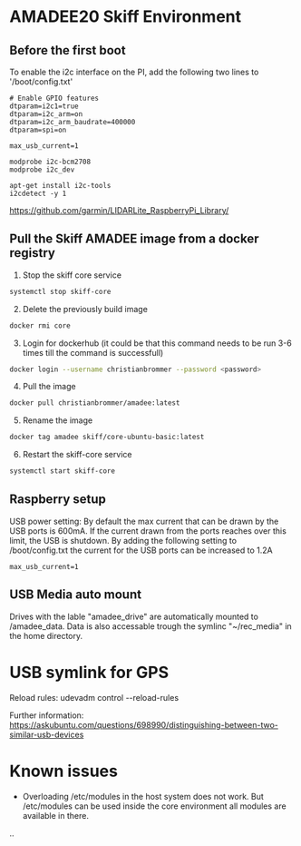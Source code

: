 # AMADEE20 Skiff Environment

## Before the first boot

To enable the i2c interface on the PI, add the following two lines to '/boot/config.txt'

```
# Enable GPIO features
dtparam=i2c1=true
dtparam=i2c_arm=on
dtparam=i2c_arm_baudrate=400000
dtparam=spi=on

max_usb_current=1
```

```
modprobe i2c-bcm2708
modprobe i2c_dev
```

```
apt-get install i2c-tools
i2cdetect -y 1
```

https://github.com/garmin/LIDARLite_RaspberryPi_Library/

## Pull the Skiff AMADEE image from a docker registry

1. Stop the skiff core service

```sh
systemctl stop skiff-core
```

2. Delete the previously build image

```sh
docker rmi core
```
3. Login for dockerhub (it could be that this command needs to be run 3-6 times till the command is successfull)

```sh
docker login --username christianbrommer --password <password>
```
4. Pull the image

```sh
docker pull christianbrommer/amadee:latest
```
5. Rename the image

```sh
docker tag amadee skiff/core-ubuntu-basic:latest
```

6. Restart the skiff-core service

```sh
systemctl start skiff-core
```

## Raspberry setup

USB power setting: By default the max current that can be drawn by the USB ports is 600mA. If the current drawn from the ports reaches over this limit, the USB is shutdown. By adding the following setting to /boot/config.txt the current for the USB ports can be increased to 1.2A
```
max_usb_current=1
```

## USB Media auto mount
Drives with the lable "amadee_drive" are automatically mounted to /amadee_data. Data is also accessable trough the symlinc "~/rec_media" in the home directory.


# USB symlink for GPS

Reload rules: udevadm control --reload-rules

Further information: https://askubuntu.com/questions/698990/distinguishing-between-two-similar-usb-devices

# Known issues

- Overloading /etc/modules in the host system does not work. But /etc/modules can be used inside the core environment all modules are available in there.

..

